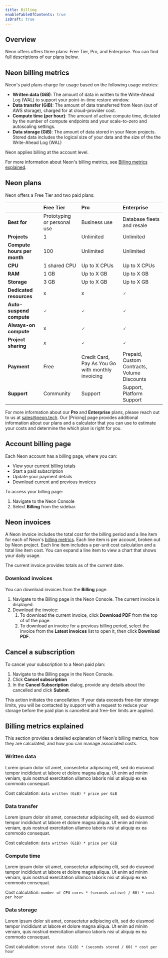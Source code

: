 ```yaml
---
title: Billing
enableTableOfContents: true
isDraft: true
---
```


## Overview

Neon offers offers three plans: Free Tier, Pro, and Enterprise. You can find full descriptions of our [plans](#neon-plans) below.

## Neon billing metrics

Neon's paid plans charge for usage based on the following usage metrics:

- **Written data (GiB)**: The amount of data in written to the Write-Ahead Log (WAL) to support your point-in-time restore window.
- **Data transfer (GiB)**: The amount of data transferred from Neon (out of AWS storage), charged for at cloud-provider cost.
- **Compute time (per hour)**: The amount of active compute time, dictated by the number of compute endpoints and your scale-to-zero and autoscaling settings.
- **Data storage (GiB)**: The amount of data stored in your Neon projects. Stored data includes the logical size of your data and the size of the the Write-Ahead Log (WAL)

Neon applies billing at the account level.

For more information about Neon's billing metrics, see [Billing metrics explained](#billing-metrics-explained).

## Neon plans

Neon offers a Free Tier and two paid plans:

|                          | Free Tier                         | Pro              | Enterprise                |
|:-------------------------|:----------------------------------|:-----------------|:--------------------------|
|**Best for**              | Prototyping or personal use       | Business use     | Database fleets and resale|
|**Projects**              | 1                                 | Unlimited        | Unlimited                 |
|**Compute hours per month** | 100                             | Unlimited        | Unlimited                 |
|**CPU**                   | 1 shared CPU                      | Up to X CPUs     | Up to X CPUs              |
|**RAM**                   | 1 GB                              | Up to X GB       | Up to X GB                |
|**Storage**               | 3 GB                              | Up to X GB       | Up to X GB                |
|**Dedicated resources**   | &#120;                                | &#120;               | &#128504;                       |
|**Auto-suspend compute**  | &#128504;                               | &#128504;              | &#128504;                       |
|**Always-on compute**     | &#120;                                | &#128504;              | &#128504;                       |
|**Project sharing**       | &#120;                                | &#128504;              | &#128504;                       |
|**Payment**               | Free                              | Credit Card, Pay As You Go with monthly invoicing | Prepaid, Custom Contracts, Volume Discounts |
|**Support**               | Community                         | Support          | Support, Platform Support |

For more information about our **Pro** and **Enterprise** plans, please reach out to us at [sales@neon.tech](mailto:support@neon.tech). Our [Pricing] page provides additional information about our plans and a calculator that you can use to estimate your costs and determine the which plan is right for you.

## Account billing page

Each Neon account has a billing page, where you can:

- View your current billing totals
- Start a paid subscription
- Update your payment details
- Download current and previous invoices

To access your billing page:

1. Navigate to the Neon Console
1. Select **Billing** from the sidebar.

## Neon invoices

A Neon invoice includes the total cost for the billing period and a line item for each of Neon's [billing metrics](#neon-billing-metrics). Each line item is per account, broken out by Neon project. Each line item includes a per-unit cost calculation and a total line item cost. You can expand a line item to view a chart that shows your daily usage.

The current invoice provides totals as of the current date.

### Download invoices

You can download invoices from the **Billing** page.

1. Navigate to the Billing page in the Neon Console. The current invoice is displayed.
1. Download the invoice:
    1. To download the current invoice, click **Download PDF** from the top of of the page.
    1. To download an invoice for a previous billing period, select the invoice from the **Latest invoices** list to open it, then click **Download PDF**.

## Cancel a subscription

To cancel your subscription to a Neon paid plan:

1. Navigate to the Billing page in the Neon Console.
1. Click **Cancel subscription**
1. In the **Cancel Subscription** dialog, provide any details about the cancelled and click **Submit**.

This action initiates the cancellation. If your data exceeds  free-tier storage limits, you will be contacted by support with a request to reduce your storage before the paid plan is cancelled and free-tier limits are applied.

## Billing metrics explained

This section provides a detailed explanation of Neon's billing metrics, how they are calculated, and how you can manage associated costs.

### Written data

Lorem ipsum dolor sit amet, consectetur adipiscing elit, sed do eiusmod tempor incididunt ut labore et dolore magna aliqua. Ut enim ad minim veniam, quis nostrud exercitation ullamco laboris nisi ut aliquip ex ea commodo consequat.

Cost calculation: `data written (GiB) * price per GiB`

### Data transfer

Lorem ipsum dolor sit amet, consectetur adipiscing elit, sed do eiusmod tempor incididunt ut labore et dolore magna aliqua. Ut enim ad minim veniam, quis nostrud exercitation ullamco laboris nisi ut aliquip ex ea commodo consequat.

Cost calculation: `data written (GiB) * price per GiB`

### Compute time

Lorem ipsum dolor sit amet, consectetur adipiscing elit, sed do eiusmod tempor incididunt ut labore et dolore magna aliqua. Ut enim ad minim veniam, quis nostrud exercitation ullamco laboris nisi ut aliquip ex ea commodo consequat.

Cost calculation: `number of CPU cores * (seconds active) / 60) * cost per hour`

### Data storage

Lorem ipsum dolor sit amet, consectetur adipiscing elit, sed do eiusmod tempor incididunt ut labore et dolore magna aliqua. Ut enim ad minim veniam, quis nostrud exercitation ullamco laboris nisi ut aliquip ex ea commodo consequat.

Cost calculation: `stored data (GiB) * (seconds stored / 60) * cost per hour`
